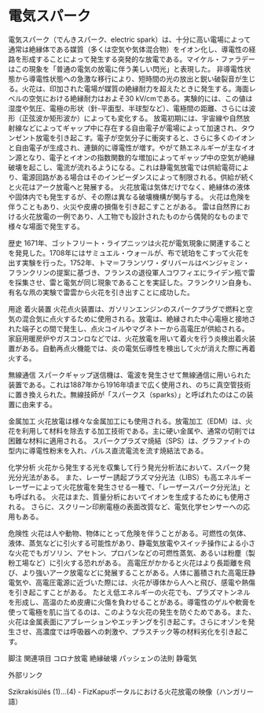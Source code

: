 # 電気スパーク

電気スパーク（でんきスパーク、electric spark）は、十分に高い電場によって通常は絶縁体である媒質（多くは空気や気体混合物）をイオン化し、導電性の経路を形成することによって発生する突発的な放電である。マイケル・ファラデーはこの現象を「普通の電気の放電に伴う美しい閃光」と表現した。
非導電性状態から導電性状態への急激な移行により、短時間の光の放出と鋭い破裂音が生じる。火花は、印加された電場が媒質の絶縁耐力を超えたときに発生する。海面レベルの空気における絶縁耐力はおよそ30 kV/cmである。実験的には、この値は湿度や気圧、電極の形状（針-平面型、半球型など）、電極間の距離、さらには波形（正弦波か矩形波か）によっても変化する。
放電初期には、宇宙線や自然放射線などによってギャップ中に存在する自由電子が電場によって加速され、タウンゼント放電を引き起こす。電子が空気分子に衝突すると、さらに多くのイオンと自由電子が生成され、連鎖的に導電性が増す。やがて熱エネルギーが主なイオン源となり、電子とイオンの指数関数的な増加によってギャップ中の空気が絶縁破壊を起こし、電流が流れるようになる。これは静電気放電では供給電荷により、電源回路がある場合はそのインピーダンスによって制限される。供給が続くと火花はアーク放電へと発展する。
火花放電は気体だけでなく、絶縁体の液体や固体内でも発生するが、その際は異なる破壊機構が関与する。
火花は危険を伴うこともあり、火災や皮膚の損傷を引き起こすことがある。
雷は自然界における火花放電の一例であり、人工物でも設計されたものから偶発的なものまで様々な場面で発生する。

歴史
1671年、ゴットフリート・ライプニッツは火花が電気現象に関連することを発見した。1708年にはサミュエル・ウォールが、布で琥珀をこすって火花を出す実験を行った。1752年、トマ＝フランソワ・ダリバールはベンジャミン・フランクリンの提案に基づき、フランスの退役軍人コワフィエにライデン瓶で雷を採集させ、雷と電気が同じ現象であることを実証した。フランクリン自身も、有名な凧の実験で雷雲から火花を引き出すことに成功した。

用途
着火装置
火花点火装置は、ガソリンエンジンのスパークプラグで燃料と空気の混合気に点火するために使用される。放電は、絶縁された中心電極と接地された端子との間で発生し、点火コイルやマグネトーから高電圧が供給される。
家庭用暖房炉やガスコンロなどでは、火花放電を用いて着火を行う炎検出着火装置がある。自動再点火機能では、炎の電気伝導性を検出して火が消えた際に再着火する。

無線通信
スパークギャップ送信機は、電波を発生させて無線通信に用いられた装置である。これは1887年から1916年頃まで広く使用され、のちに真空管技術に置き換えられた。無線技師が「スパークス（sparks）」と呼ばれたのはこの装置に由来する。

金属加工
火花放電は様々な金属加工にも使用される。放電加工（EDM）は、火花を利用して材料を除去する加工技術である。主に硬い金属や、通常の切削では困難な材料に適用される。
スパークプラズマ焼結（SPS）は、グラファイトの型内に導電性粉末を入れ、パルス直流電流を流す焼結法である。

化学分析
火花から発生する光を収集して行う発光分析法において、スパーク発光分光法がある。
また、レーザー誘起プラズマ分光法（LIBS）も高エネルギーレーザーによって火花放電を発生させる一種で、「レーザースパーク分光法」とも呼ばれる。
火花はまた、質量分析においてイオンを生成するためにも使用される。
さらに、スクリーン印刷電極の表面改質など、電気化学センサーへの応用もある。

危険性
火花は人や動物、物体にとって危険を伴うことがある。可燃性の気体、液体、蒸気などに引火する可能性があり、静電気放電やスイッチ操作による小さな火花でもガソリン、アセトン、プロパンなどの可燃性蒸気、あるいは粉塵（製粉工場など）に引火する恐れがある。
高電圧がかかると火花はより長距離を飛び、より強いアーク放電などに発展することがある。人体に蓄積された高電圧静電気や、高電圧電源に近づいた際には、火花が導体から人へと飛び、感電や熱傷を引き起こすことがある。
たとえ低エネルギーの火花でも、プラズマトンネルを形成し、高温のため皮膚に火傷を負わせることがある。導電性のゲルや軟膏を使って電極を肌に当てるのは、このような火花の発生を防ぐためである。また、火花は金属表面にアブレーションやエッチングを引き起こす。さらにオゾンを発生させ、高濃度では呼吸器への刺激や、プラスチック等の材料劣化を引き起こす。

脚注
関連項目
コロナ放電
絶縁破壊
パッシェンの法則
静電気

外部リンク

Szikrakisülés (1)...(4) - FizKapuポータルにおける火花放電の映像（ハンガリー語）